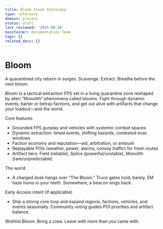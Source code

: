 ```yaml
---
title: Bloom Steam Storecopy
type: reference
domain: process
status: draft
last_reviewed: '2025-08-28'
maintainer: Documentation Team
tags: []
related_docs: []
---
```



# Bloom

A quarantined city reborn in surges. Scavenge. Extract. Breathe before the next bloom.

Bloom is a tactical extraction FPS set in a living quarantine zone reshaped by alien “Monolith” phenomena called blooms. Fight through dynamic events, barter or betray factions, and get out alive with artifacts that change your loadout—and the world.

Core features

- Grounded FPS gunplay and vehicles with systemic combat spaces
- Dynamic extraction: timed events, shifting hazards, contested evac windows
- Faction economy and reputation—aid, arbitration, or ambush
- Replayable POIs (weather, power, alarms, convoy traffic) for fresh routes
- Artifact tiers: Field (reliable), Splice (powerful/unstable), Monolith (rare/unpredictable)

The world

- A charged dusk hangs over “The Bloom.” Truce gates hold, barely. EM haze hums in your teeth. Somewhere, a beacon sings back.

Early Access intent (if applicable)

- Ship a strong core loop and expand regions, factions, vehicles, and events seasonally. Community voting guides POI priorities and artifact balance.

Wishlist Bloom. Bring a crew. Leave with more than you came with.
